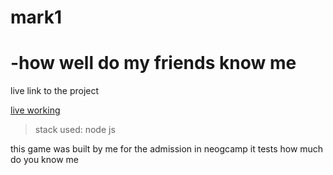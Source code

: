# mark1
 # -how well do my friends know me
live link to the project 

[live working ](https://replit.com/@stutisk/how-well-you-know-me?embed=1output=1#index.js)

>stack used:
node js



this game was built by me for the admission in neogcamp
it tests how much do you know me  

